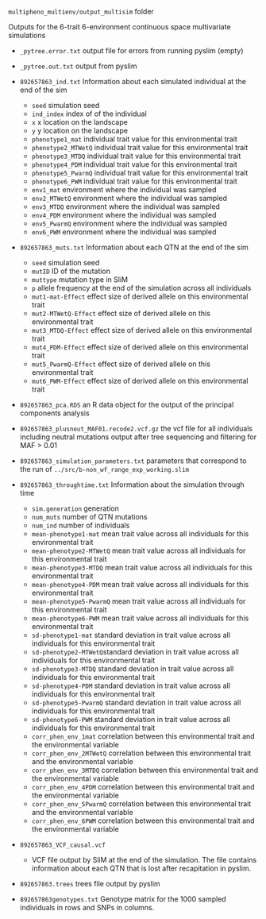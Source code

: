 `multipheno_multienv/output_multisim` folder

Outputs for the 6-trait 6-environment continuous space multivariate simulations

- `_pytree.error.txt` output file for errors from running pyslim (empty)
- `_pytree.out.txt` output from pyslim

- `892657863_ind.txt` Information about each simulated individual at the end of the sim
	- `seed` simulation seed
	- `ind_index` index of of the individual
	- `x`  x location on the landscape
	- `y`  y location on the landscape
	- `phenotype1_mat`  individual trait value for this environmental trait
	- `phenotype2_MTWetQ`  individual trait value for this environmental trait
	- `phenotype3_MTDQ`  individual trait value for this environmental trait
	- `phenotype4_PDM`  individual trait value for this environmental trait
	- `phenotype5_PwarmQ`  individual trait value for this environmental trait
	- `phenotype6_PWM`  individual trait value for this environmental trait
	- `env1_mat`  environment where the individual was sampled
	- `env2_MTWetQ`  environment where the individual was sampled
	- `env3_MTDQ`  environment where the individual was sampled
	- `env4_PDM`  environment where the individual was sampled
	- `env5_PwarmQ`  environment where the individual was sampled
	- `env6_PWM` environment where the individual was sampled

- `892657863_muts.txt` Information about each QTN at the end of the sim
	- `seed`  simulation seed
	- `mutID`  ID of the mutation
	- `muttype`  mutation type in SliM
	- `p`  allele frequency at the end of the simulation across all individuals
	- `mut1-mat-Effect`  effect size of derived allele on this environmental trait
	- `mut2-MTWetQ-Effect`  effect size of derived allele on this environmental trait
	- `mut3_MTDQ-Effect`  effect size of derived allele on this environmental trait
	- `mut4_PDM-Effect`  effect size of derived allele on this environmental trait
	- `mut5_PwarmQ-Effect`  effect size of derived allele on this environmental trait
	- `mut6_PWM-Effect`  effect size of derived allele on this environmental trait

- `892657863_pca.RDS` an R data object for the output of the principal components analysis

- `892657863_plusneut_MAF01.recode2.vcf.gz` the vcf file for all individuals including neutral mutations output after tree sequencing and filtering for MAF > 0.01

- `892657863_simulation_parameters.txt` parameters that correspond to the run of `../src/b-non_wf_range_exp_working.slim`


- `892657863_throughtime.txt` Information about the simulation through time
	- `sim.generation`	 generation
	- `num_muts`	number of QTN mutations
	- `num_ind`	  number of individuals
	- `mean-phenotype1-mat`	 mean trait value across all individuals for this environmental trait
	- `mean-phenotype2-MTWetQ`	 	 mean trait value across all individuals for this environmental trait
	- `mean-phenotype3-MTDQ`		 mean trait value across all individuals for this environmental trait
	- `mean-phenotype4-PDM`	 	 mean trait value across all individuals for this environmental trait
	- `mean-phenotype5-PwarmQ`		 mean trait value across all individuals for this environmental trait 
	- `mean-phenotype6-PWM`	 	 mean trait value across all individuals for this environmental trait
	- `sd-phenotype1-mat`	 standard deviation in trait value across all individuals for this environmental trait
	- `sd-phenotype2-MTWetQ`standard deviation in trait value across all individuals for this environmental trait	 
	- `sd-phenotype3-MTDQ`	standard deviation in trait value across all individuals for this environmental trait 
	- `sd-phenotype4-PDM`	standard deviation in trait value across all individuals for this environmental trait 
	- `sd-phenotype5-PwarmQ` standard deviation in trait value across all individuals for this environmental trait	 
	- `sd-phenotype6-PWM`	standard deviation in trait value across all individuals for this environmental trait 
	- `corr_phen_env_1mat`	 correlation between this environmental trait and the environmental variable
	- `corr_phen_env_2MTWetQ`	correlation between this environmental trait and the environmental variable 
	- `corr_phen_env_3MTDQ`	 correlation between this environmental trait and the environmental variable
	- `corr_phen_env_4PDM`	 correlation between this environmental trait and the environmental variable
	- `corr_phen_env_5PwarmQ`	correlation between this environmental trait and the environmental variable 
	- `corr_phen_env_6PWM`  correlation between this environmental trait and the environmental variable

- `892657863_VCF_causal.vcf`
	- VCF file output by SliM at the end of the simulation. The file contains information about each QTN that is lost after recapitation in pyslim.


- `892657863.trees` trees file output by pyslim


- `892657863genotypes.txt` Genotype matrix for the 1000 sampled individuals in rows and SNPs in columns.
